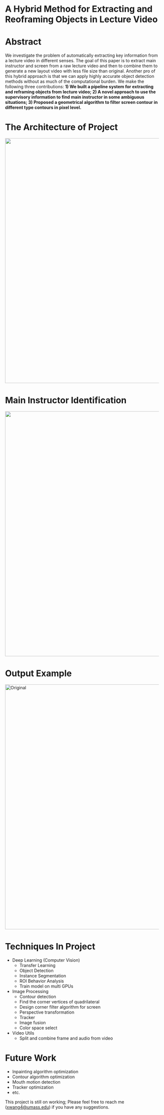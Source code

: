 # A Hybrid Method for Extracting and Reoframing Objects in Lecture Video       

# Abstract
We investigate the problem of automatically extracting key information from a lecture video in different senses. The goal of this paper is to extract main instructor and screen from a raw lecture video and then to combine them to generate a new layout video with less file size than original. Another pro of this hybrid approach is that we can apply highly accurate object detection methods without as much of the computational burden. We make the following three contributions: **1) We built a pipeline system for extracting and reframing objects from lecture video; 2) A novel approach to use the supervisory information to find main instructor in some ambiguous situations; 3) Proposed a geometrical algorithm to filter screen contour in different type contours in pixel level.**

# The Architecture of Project
<img src="https://github.com/xidaniel/Lecture-Video-Objects-Reframing/blob/master/image/system.png" width=800 align=center />

# Main Instructor Identification
<img src="https://github.com/xidaniel/Lecture-Video-Objects-Reframing/blob/master/image/main%20speaker.png" width=800 align=center />

# Output Example
<img src="https://github.com/xidaniel/Lecture-Video-Objects-Reframing/blob/master/image/example.png" width = "800"  alt="Original" align=center />

# Techniques In Project
- Deep Learning (Computer Vision)
    - Transfer Learning
    - Object Detection
    - Instance Segmentation
    - ROI Behavior Analysis
    - Train model on multi GPUs
- Image Processing
    - Contour detection
    - Find the corner vertices of quadrilateral
    - Design corner filter algorithm for screen
    - Perspective transformation
    - Tracker
    - Image fusion
    - Color space select
- Video Utils
    - Split and combine frame and audio from video

# Future Work
- Inpainting algorithm optimization
- Contour algorithm optimization
- Mouth motion detection
- Tracker optimization
- etc.


This project is still on working; Please feel free to reach me (xwang4@umass.edu) if you have any suggestions.
